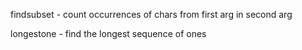 findsubset - count occurrences of chars from first arg in second arg

longestone - find the longest sequence of ones